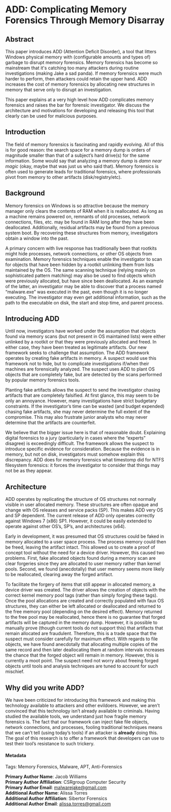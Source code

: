 # ADD: Complicating Memory Forensics Through Memory Disarray

## Abstract

This paper introduces ADD (Attention Deficit Disorder), a tool that litters Windows physical memory with (configurable amounts and types of) garbage to disrupt memory forensics. Memory forensics has become so mainstream that it's catching too many attackers during routine investigations (making Jake a sad panda). If memory forensics were much harder to perform, then attackers could retain the upper hand. ADD increases the cost of memory forensics by allocating new structures in memory that serve only to disrupt an investigation.

This paper explains at a very high level how ADD complicates memory forensics and raises the bar for forensic investigator. We discuss the architecture and motivations for developing and releasing this tool that clearly can be used for malicious purposes.

## Introduction

The field of memory forensics is fascinating and rapidly evolving.  All of this is for good reason:  the search space for a memory dump is orders of magnitude smaller than that of a subject’s hard drive(s) for the same information.  Some would say that analyzing a memory dump is _damn near magic_ (okay, maybe that was just us who said that).  Memory forensics is often used to generate leads for traditional forensics, where professionals pivot from memory to other artifacts (disk/registry/etc).

## Background

Memory forensics on Windows is so attractive because the memory manager only clears the contents of RAM when it is reallocated.  As long as a machine remains powered on, remnants of old processes, network connections, files, etc. may be found in RAM long after they have been deallocated.  Additionally, residual artifacts may be found from a previous system boot. By recovering these structures from memory, investigators obtain a window into the past.

A primary concern with live response has traditionally been that rootkits might hide processes, network connections, or other OS objects from examination.  Memory forensics techniques enable the investigator to scan for objects that have been hidden by a rootkit unlinking them from lists maintained by the OS.  The same scanning technique (relying mainly on sophisticated pattern matching) may also be used to find objects which were previously allocated, but have since been deallocated.  As an example of the latter, an investigator may be able to discover that a process named “malware.exe” was executed in the past, even though it is no longer executing.  The investigator may even get additional information, such as the path to the executable on disk, the start and stop time, and parent process.

## Introducing ADD

Until now, investigators have worked under the assumption that objects found via memory scans (but not present in OS maintained lists) were either unlinked by a rootkit or that they were previously allocated and freed.  In either case, they have been treated as legitimate artifacts.  Our new framework seeks to challenge that assumption.  The ADD framework operates by creating fake artifacts in memory.  A suspect would use this framework not to hide, but to complicate investigations if/when their machines are forensically analyzed.  The suspect uses ADD to plant OS objects that are completely fake, but are detected by the scans performed by popular memory forensics tools.  

Planting fake artifacts allows the suspect to send the investigator chasing artifacts that are completely falsified.  At first glance, this may seem to be only an annoyance.  However, many investigations have strict budgetary constraints.  If the investigator’s time can be wasted (and budget expended) chasing fake artifacts, she may never determine the full extent of the compromise.  This may also frustrate junior analysts who may never determine that the artifacts are counterfeit.

We believe that the bigger issue here is that of reasonable doubt.  Explaining digital forensics to a jury (particularly in cases where the “experts” disagree) is exceedingly difficult.  The framework allows the suspect to introduce specific evidence for consideration.  Because the evidence is in memory, but not on disk, investigators must somehow explain this discrepancy.  ADD does for memory forensics what timestomp did for NTFS filesystem forensics: it forces the investigator to consider that things may not be as they appear.

## Architecture

ADD operates by replicating the structure of OS structures not normally visible in user allocated memory.  These structures are often opaque and change with OS releases and service packs (SP).  This makes ADD very OS and SP dependent.  The current release of ADD only operates correctly against Windows 7 (x86) SP1.  However, it could be easily extended to operate against other OS’s, SP’s, and architectures (x64).

Early in development, it was presumed that OS structures could be faked in memory allocated to a user space process.  The process memory could then be freed, leaving the artifact intact.  This allowed us to create a proof of concept tool without the need for a device driver.    However, this caused two problems.  First, fake allocated objects found during a memory scan are clear forgeries since they are allocated to user memory rather than kernel pools.  Second, we found (anecdotally) that user memory seems more likely to be reallocated, clearing away the forged artifact.

To facilitate the forgery of items that still appear in allocated memory, a device driver was created.  The driver allows the creation of objects with the correct kernel memory pool tags (rather than simply forging these tags).  Once the pool allocations are created and correctly populated with faux OS structures, they can either be left allocated or deallocated and returned to the free memory pool (depending on the desired effect).  Memory returned to the free pool may be reallocated, hence there is no guarantee that forged artifacts will be captured in the memory dump.  However, it is possible to manually prove (though current tools do not support this) that artifacts that remain allocated are fraudulent.  Therefore, this is a trade space that the suspect must consider carefully for maximum effect.  With regards to file objects, we have found anecdotally that allocating multiple copies of the same record and then later deallocating them at random intervals increases the chance that the forged object will remain in memory.  However, this is currently a moot point.  The suspect need not worry about freeing forged objects until tools and analysis techniques are tuned to account for such mischief.

## Why did you write ADD?

We have been criticized for introducing this framework and making this technology available to attackers and other evildoers.  However, we aren’t convinced that this technology isn’t already available to criminals.  Having studied the available tools, we understand just how fragile memory forensics is.  The fact that our framework can inject fake file objects, network connections, and processes, fooling traditional techniques means that we can’t tell (using today’s tools) if an attacker is **already** doing this.  The goal of this research is to offer a framework that developers can use to test their tool’s resistance to such trickery.

#### Metadata

Tags: Memory Forensics, Malware, APT, Anti-Forensics

**Primary Author Name**: Jacob Williams  
**Primary Author Affiliation**: CSRgroup Computer Security  
**Primary Author Email**: malwarejake@gmail.com  
**Additional Author Name**: Alissa Torres  
**Additional Author Affiliation**: Sibertor Forensics  
**Additional Author Email**: alissa.torres@gmail.com

